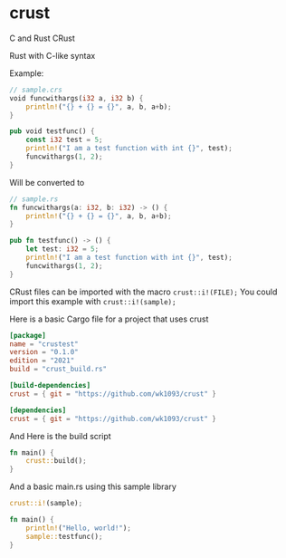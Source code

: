 # crust
C and Rust
CRust

Rust with C-like syntax

Example:
```rust
// sample.crs
void funcwithargs(i32 a, i32 b) {
    println!("{} + {} = {}", a, b, a+b);
}

pub void testfunc() {
    const i32 test = 5;
    println!("I am a test function with int {}", test);
    funcwithargs(1, 2);
}
```
Will be converted to
```rust
// sample.rs
fn funcwithargs(a: i32, b: i32) -> () {
    println!("{} + {} = {}", a, b, a+b);
}

pub fn testfunc() -> () {
    let test: i32 = 5;
    println!("I am a test function with int {}", test);
    funcwithargs(1, 2);
}
```

CRust files can be imported with the macro `crust::i!(FILE);`
You could import this example with `crust::i!(sample);`

Here is a basic Cargo file for a project that uses crust

```toml
[package]
name = "crustest"
version = "0.1.0"
edition = "2021"
build = "crust_build.rs"

[build-dependencies]
crust = { git = "https://github.com/wk1093/crust" }

[dependencies]
crust = { git = "https://github.com/wk1093/crust" }
```

And Here is the build script

```rust
fn main() {
    crust::build();
}
```

And a basic main.rs using this sample library

```rust
crust::i!(sample);

fn main() {
    println!("Hello, world!");
    sample::testfunc();
}
```
